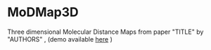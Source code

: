 # MoDMap3D
Three dimensional Molecular Distance Maps from paper "TITLE" by "AUTHORS" , (demo available <a href="https://dl.dropboxusercontent.com/u/34456847/maps3D/index.html">here</a> ) 
